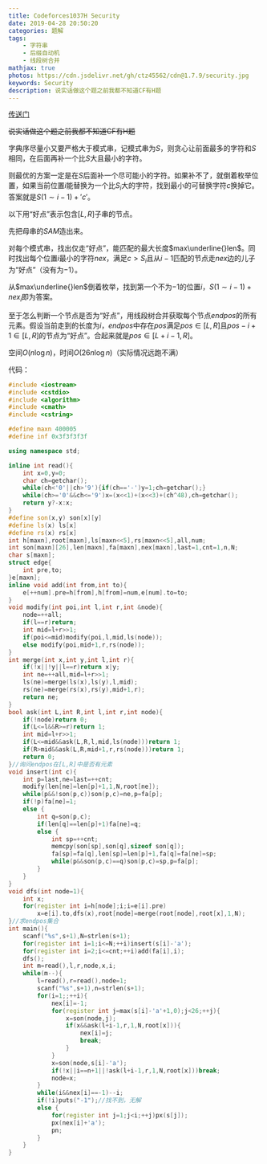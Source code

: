 ```yaml
---
title: Codeforces1037H Security
date: 2019-04-28 20:50:20
categories: 题解
tags:
	- 字符串
	- 后缀自动机
	- 线段树合并
mathjax: true
photos: https://cdn.jsdelivr.net/gh/ctz45562/cdn@1.7.9/security.jpg
keywords: Security
description: 说实话做这个题之前我都不知道CF有H题
---
```


[传送门](https://www.luogu.org/problemnew/show/CF1037H)

~~说实话做这个题之前我都不知道CF有H题~~

<!--more-->

字典序尽量小又要严格大于模式串，记模式串为$S$，则贪心让前面最多的字符和$S$相同，在后面再补一个比$S$大且最小的字符。

则最优的方案一定是在$S$后面补一个尽可能小的字符。如果补不了，就倒着枚举位置，如果当前位置$i$能替换为一个比$S_i$大的字符，找到最小的可替换字符$c$换掉它。答案就是$S(1\sim i-1)+'c'$。

以下用“好点”表示包含$[L,R]$子串的节点。

先把母串的$SAM$造出来。

对每个模式串，找出仅走“好点”，能匹配的最大长度$max\underline{}len$。同时找出每个位置$i$最小的字符$nex$，满足$c>S_i$且从$i-1$匹配的节点走$nex$边的儿子为“好点”（没有为$-1$）。

从$max\underline{}len$倒着枚举，找到第一个不为$-1$的位置$i$，$S(1\sim i-1)+nex_i$即为答案。

至于怎么判断一个节点是否为“好点”，用线段树合并获取每个节点$endpos$的所有元素。假设当前走到的长度为$i$，$endpos$中存在$pos$满足$pos\in [L,R]$且$pos-i+1\in [L,R]$的节点为“好点”。合起来就是$pos\in [L+i-1,R]$。

空间$O(n\log n)$，时间$O(26n\log n)$（实际情况远跑不满）

代码：

``` cpp
#include <iostream>
#include <cstdio>
#include <algorithm>
#include <cmath>
#include <cstring>

#define maxn 400005
#define inf 0x3f3f3f3f

using namespace std;

inline int read(){
	int x=0,y=0;
	char ch=getchar();
	while(ch<'0'||ch>'9'){if(ch=='-')y=1;ch=getchar();}
	while(ch>='0'&&ch<='9')x=(x<<1)+(x<<3)+(ch^48),ch=getchar();
	return y?-x:x;
}
#define son(x,y) son[x][y]
#define ls(x) ls[x]
#define rs(x) rs[x]
int h[maxn],root[maxn],ls[maxn<<5],rs[maxn<<5],all,num;
int son[maxn][26],len[maxn],fa[maxn],nex[maxn],last=1,cnt=1,n,N;
char s[maxn];
struct edge{
	int pre,to;
}e[maxn];
inline void add(int from,int to){
	e[++num].pre=h[from],h[from]=num,e[num].to=to;
}
void modify(int poi,int l,int r,int &node){
	node=++all;
	if(l==r)return;
	int mid=l+r>>1;
	if(poi<=mid)modify(poi,l,mid,ls(node));
	else modify(poi,mid+1,r,rs(node));	
}
int merge(int x,int y,int l,int r){
	if(!x||!y||l==r)return x|y;
	int ne=++all,mid=l+r>>1;
	ls(ne)=merge(ls(x),ls(y),l,mid);
	rs(ne)=merge(rs(x),rs(y),mid+1,r);
	return ne;
}
bool ask(int L,int R,int l,int r,int node){
	if(!node)return 0;
	if(L<=l&&R>=r)return 1;
	int mid=l+r>>1;
	if(L<=mid&&ask(L,R,l,mid,ls(node)))return 1;
	if(R>mid&&ask(L,R,mid+1,r,rs(node)))return 1;
	return 0;
}//询问endpos在[L,R]中是否有元素
void insert(int c){
	int p=last,ne=last=++cnt;
	modify(len[ne]=len[p]+1,1,N,root[ne]);
	while(p&&!son(p,c))son(p,c)=ne,p=fa[p];
	if(!p)fa[ne]=1;
	else {
		int q=son(p,c);
		if(len[q]==len[p]+1)fa[ne]=q;
		else {
			int sp=++cnt;
			memcpy(son[sp],son[q],sizeof son[q]);
			fa[sp]=fa[q],len[sp]=len[p]+1,fa[q]=fa[ne]=sp;
			while(p&&son(p,c)==q)son(p,c)=sp,p=fa[p];
		}
	}
}
void dfs(int node=1){
	int x;
	for(register int i=h[node];i;i=e[i].pre)
		x=e[i].to,dfs(x),root[node]=merge(root[node],root[x],1,N);
}//求endpos集合
int main(){
	scanf("%s",s+1),N=strlen(s+1);
	for(register int i=1;i<=N;++i)insert(s[i]-'a');
	for(register int i=2;i<=cnt;++i)add(fa[i],i);
	dfs();
	int m=read(),l,r,node,x,i;
	while(m--){
		l=read(),r=read(),node=1;
		scanf("%s",s+1),n=strlen(s+1);
		for(i=1;;++i){
			nex[i]=-1;
			for(register int j=max(s[i]-'a'+1,0);j<26;++j){
				x=son(node,j);
				if(x&&ask(l+i-1,r,1,N,root[x])){
					nex[i]=j;
					break;
				}
			}
			x=son(node,s[i]-'a');
			if(!x||i==n+1||!ask(l+i-1,r,1,N,root[x]))break;
			node=x;
		}
		while(i&&nex[i]==-1)--i;
		if(!i)puts("-1");//找不到，无解
		else {
			for(register int j=1;j<i;++j)px(s[j]);
			px(nex[i]+'a');
			pn;
		}
	}
}
```

